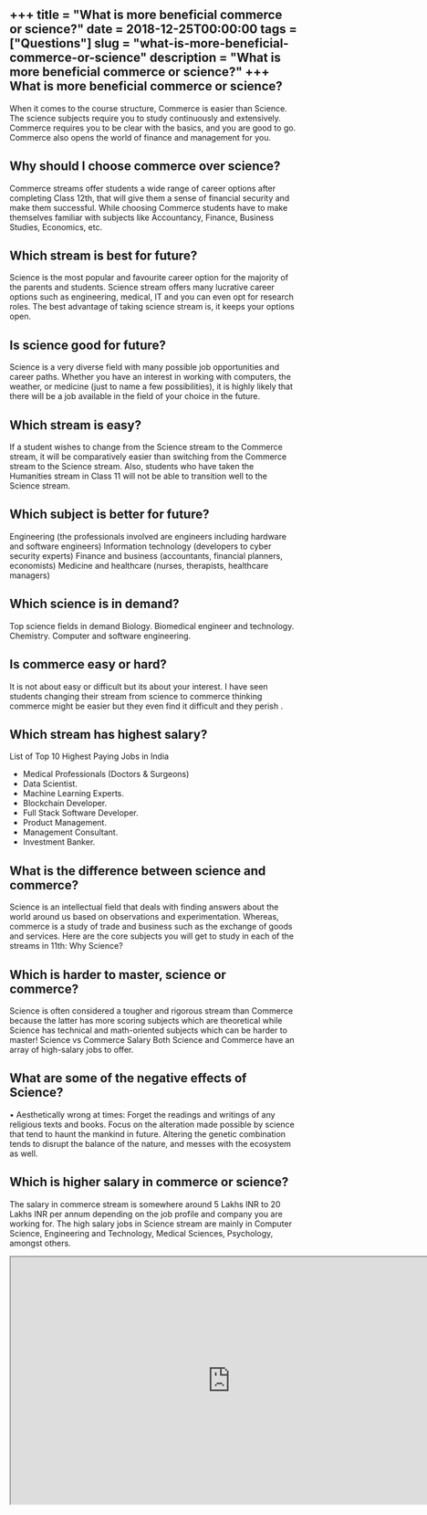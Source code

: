 +++
title = "What is more beneficial commerce or science?"
date = 2018-12-25T00:00:00
tags = ["Questions"]
slug = "what-is-more-beneficial-commerce-or-science"
description = "What is more beneficial commerce or science?"
+++
What is more beneficial commerce or science?
--------------------------------------------

When it comes to the course structure, Commerce is easier than Science. The science subjects require you to study continuously and extensively. Commerce requires you to be clear with the basics, and you are good to go. Commerce also opens the world of finance and management for you.

Why should I choose commerce over science?
------------------------------------------

Commerce streams offer students a wide range of career options after completing Class 12th, that will give them a sense of financial security and make them successful. While choosing Commerce students have to make themselves familiar with subjects like Accountancy, Finance, Business Studies, Economics, etc.

Which stream is best for future?
--------------------------------

Science is the most popular and favourite career option for the majority of the parents and students. Science stream offers many lucrative career options such as engineering, medical, IT and you can even opt for research roles. The best advantage of taking science stream is, it keeps your options open.

Is science good for future?
---------------------------

Science is a very diverse field with many possible job opportunities and career paths. Whether you have an interest in working with computers, the weather, or medicine (just to name a few possibilities), it is highly likely that there will be a job available in the field of your choice in the future.

Which stream is easy?
---------------------

If a student wishes to change from the Science stream to the Commerce stream, it will be comparatively easier than switching from the Commerce stream to the Science stream. Also, students who have taken the Humanities stream in Class 11 will not be able to transition well to the Science stream.

Which subject is better for future?
-----------------------------------

Engineering (the professionals involved are engineers including hardware and software engineers) Information technology (developers to cyber security experts) Finance and business (accountants, financial planners, economists) Medicine and healthcare (nurses, therapists, healthcare managers)

Which science is in demand?
---------------------------

Top science fields in demand Biology. Biomedical engineer and technology. Chemistry. Computer and software engineering.

Is commerce easy or hard?
-------------------------

It is not about easy or difficult but its about your interest. I have seen students changing their stream from science to commerce thinking commerce might be easier but they even find it difficult and they perish .

Which stream has highest salary?
--------------------------------

List of Top 10 Highest Paying Jobs in India

- Medical Professionals (Doctors &amp; Surgeons)
- Data Scientist.
- Machine Learning Experts.
- Blockchain Developer.
- Full Stack Software Developer.
- Product Management.
- Management Consultant.
- Investment Banker.

What is the difference between science and commerce?
----------------------------------------------------

Science is an intellectual field that deals with finding answers about the world around us based on observations and experimentation. Whereas, commerce is a study of trade and business such as the exchange of goods and services. Here are the core subjects you will get to study in each of the streams in 11th: Why Science?

Which is harder to master, science or commerce?
-----------------------------------------------

Science is often considered a tougher and rigorous stream than Commerce because the latter has more scoring subjects which are theoretical while Science has technical and math-oriented subjects which can be harder to master! Science vs Commerce Salary Both Science and Commerce have an array of high-salary jobs to offer.

What are some of the negative effects of Science?
-------------------------------------------------

• Aesthetically wrong at times: Forget the readings and writings of any religious texts and books. Focus on the alteration made possible by science that tend to haunt the mankind in future. Altering the genetic combination tends to disrupt the balance of the nature, and messes with the ecosystem as well.

Which is higher salary in commerce or science?
----------------------------------------------

The salary in commerce stream is somewhere around 5 Lakhs INR to 20 Lakhs INR per annum depending on the job profile and company you are working for. The high salary jobs in Science stream are mainly in Computer Science, Engineering and Technology, Medical Sciences, Psychology, amongst others.

<iframe allow="accelerometer; autoplay; clipboard-write; encrypted-media; gyroscope; picture-in-picture" allowfullscreen="" class="__youtube_prefs__  epyt-is-override  no-lazyload" data-no-lazy="1" data-origheight="433" data-origwidth="770" data-skipgform_ajax_framebjll="" height="433" id="_ytid_40332" loading="lazy" src="https://www.youtube.com/embed/eVlvxHJdql8?enablejsapi=1&autoplay=0&cc_load_policy=0&cc_lang_pref=&iv_load_policy=1&loop=0&modestbranding=0&rel=1&fs=1&playsinline=0&autohide=2&theme=dark&color=red&controls=1&" title="YouTube player" width="770"></iframe>